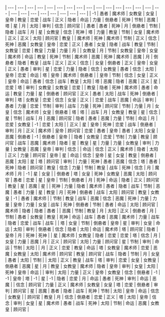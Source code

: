 | --- | --- | --- | --- | --- | --- | --- | --- | --- | --- | --- | --- | --- | --- | --- | --- | --- | --- | --- | --- | --- | --- | --- | --- |
| -1 | 愚者 | 魔术师 | 女教皇 | 女皇 | 皇帝 | 教皇 | 恋爱 | 战车 | 正义 | 隐者 | 命运 | 力量 | 倒悬者 | 死神 | 节制 | 恶魔 | 塔 | 星 | 月 | 太阳 | 审判 | 信念 | 顾问官 |
| 愚者 | 愚者 | 死神 | 月 | 倒悬者 | 节制 | 隐者 | 战车 | 月 | 星 | 女教皇 | 信念 | 死神 | 塔 | 力量 | 教皇 | 节制 | 女皇 | 魔术师 | 正义 | 正义 | 太阳 | 顾问官 | 教皇 |
| 魔术师 | 死神 | 魔术师 | 节制 | 正义 | 信念 | 死神 | 恶魔 | 女教皇 | 皇帝 | 恋爱 | 正义 | 愚者 | 女皇 | 隐者 | 战车 | 教皇 | 节制 | 女教皇 | 恋爱 | 教皇 | 力量 | 力量 | 月 |
| 女教皇 | 月 | 节制 | 女教皇 | 皇帝 | 女皇 | 魔术师 | 命运 | 教皇 | 死神 | 节制 | 魔术师 | 恶魔 | 死神 | 魔术师 | 恶魔 | 月 | 倒悬者 | 隐者 | 教皇 | 战车 | 正义 | 正义 | 信念 |
| 女皇 | 倒悬者 | 正义 | 皇帝 | 女皇 | 正义 | 愚者 | 审判 | 星 | 恋爱 | 力量 | 隐者 | 信念 | 女教皇 | 愚者 | 信念 | 太阳 | 皇帝 | 恋爱 | 命运 | 塔 | 皇帝 | 魔术师 | 倒悬者 |
| 皇帝 | 节制 | 信念 | 女皇 | 正义 | 皇帝 | 命运 | 愚者 | 信念 | 战车 | 教皇 | 太阳 | 塔 | 恶魔 | 隐者 | 恶魔 | 正义 | 星 | 恋爱 | 塔 | 审判 | 女教皇 | 女教皇 | 恋爱 |
| 教皇 | 隐者 | 死神 | 魔术师 | 愚者 | 命运 | 教皇 | 力量 | 星 | 倒悬者 | 顾问官 | 正义 | 愚者 | 太阳 | 战车 | 死神 | 倒悬者 | 审判 | 塔 | 女教皇 | 恋爱 | 信念 | 女皇 | 正义 |
| 恋爱 | 战车 | 恶魔 | 命运 | 审判 | 愚者 | 力量 | 恋爱 | 节制 | 审判 | 战车 | 力量 | 死神 | 顾问官 | 节制 | 力量 | 月 | 女皇 | 信念 | 魔术师 | 女皇 | 倒悬者 | 塔 | 塔 |
| 战车 | 月 | 女教皇 | 教皇 | 星 | 信念 | 星 | 节制 | 战车 | 月 | 恶魔 | 顾问官 | 隐者 | 愚者 | 恶魔 | 力量 | 节制 | 命运 | 月 | 恋爱 | 女教皇 | -1 | 恋爱 | 太阳 |
| 正义 | 星 | 皇帝 | 死神 | 恋爱 | 战车 | 倒悬者 | 审判 | 月 | 正义 | 魔术师 | 皇帝 | 顾问官 | 恋爱 | 愚者 | 皇帝 | 愚者 | 太阳 | 女皇 | 恶魔 | 倒悬者 | -1 | 倒悬者 | 皇帝 |
| 隐者 | 女教皇 | 恋爱 | 节制 | 力量 | 教皇 | 顾问官 | 战车 | 恶魔 | 魔术师 | 隐者 | 星 | 教皇 | 星 | 力量 | 力量 | 女教皇 | 审判 | 力量 | 女教皇 | 恶魔 | 皇帝 | 审判 | 信念 |
| 命运 | 信念 | 正义 | 魔术师 | 隐者 | 太阳 | 正义 | 力量 | 顾问官 | 皇帝 | 星 | 命运 | 信念 | 皇帝 | 星 | 女皇 | 教皇 | 倒悬者 | 恶魔 | 太阳 | 星 | 塔 | 顾问官 | 审判 |
| 力量 | 死神 | 愚者 | 恶魔 | 信念 | 塔 | 愚者 | 死神 | 隐者 | 顾问官 | 教皇 | 信念 | 力量 | 节制 | 教皇 | 战车 | 死神 | 信念 | 月 | 魔术师 | 月 | -1 | 星 | 女皇 |
| 倒悬者 | 塔 | 女皇 | 死神 | 女教皇 | 恶魔 | 太阳 | 顾问官 | 愚者 | 恋爱 | 星 | 皇帝 | 节制 | 倒悬者 | 月 | 死神 | 命运 | 隐者 | 正义 | 顾问官 | 教皇 | 星 | 恶魔 | 星 |
| 死神 | 力量 | 隐者 | 魔术师 | 愚者 | 隐者 | 战车 | 节制 | 恶魔 | 愚者 | 力量 | 星 | 教皇 | 月 | 死神 | 倒悬者 | 战车 | 太阳 | 顾问官 | 教皇 | 女教皇 | -1 | 愚者 | 魔术师 |
| 节制 | 教皇 | 战车 | 恶魔 | 信念 | 恶魔 | 死神 | 力量 | 力量 | 皇帝 | 力量 | 女皇 | 战车 | 死神 | 倒悬者 | 节制 | 愚者 | 命运 | 太阳 | 顾问官 | 魔术师 | 隐者 | 隐者 | 愚者 |
| 恶魔 | 节制 | 教皇 | 月 | 太阳 | 正义 | 倒悬者 | 月 | 节制 | 愚者 | 女教皇 | 教皇 | 死神 | 命运 | 战车 | 愚者 | 恶魔 | 魔术师 | 力量 | 战车 | 隐者 | 恋爱 | 战车 | 战车 |
| 塔 | 女皇 | 节制 | 倒悬者 | 皇帝 | 星 | 审判 | 女皇 | 命运 | 太阳 | 审判 | 倒悬者 | 信念 | 隐者 | 太阳 | 命运 | 魔术师 | 塔 | 顾问官 | 隐者 | 皇帝 | 月 | 死神 | 死神 |
| 星 | 魔术师 | 女教皇 | 隐者 | 恋爱 | 恋爱 | 塔 | 信念 | 月 | 女皇 | 力量 | 恶魔 | 月 | 正义 | 顾问官 | 太阳 | 力量 | 顾问官 | 星 | 节制 | 审判 | 命运 | 节制 | 太阳 |
| 月 | 正义 | 恋爱 | 教皇 | 命运 | 塔 | 女教皇 | 魔术师 | 恋爱 | 恶魔 | 女教皇 | 太阳 | 魔术师 | 顾问官 | 教皇 | 顾问官 | 战车 | 隐者 | 节制 | 月 | 女皇 | 愚者 | 太阳 | 节制 |
| 太阳 | 正义 | 教皇 | 战车 | 塔 | 审判 | 恋爱 | 女皇 | 女教皇 | 倒悬者 | 恶魔 | 星 | 月 | 教皇 | 女教皇 | 魔术师 | 隐者 | 皇帝 | 审判 | 女皇 | 太阳 | 死神 | 皇帝 | 命运 |
| 审判 | 太阳 | 力量 | 正义 | 皇帝 | 女教皇 | 信念 | 倒悬者 | -1 | -1 | 皇帝 | 塔 | -1 | 星 | -1 | 隐者 | 恋爱 | 月 | 命运 | 愚者 | 死神 | 审判 | 命运 | 恶魔 |
| 信念 | 顾问官 | 力量 | 正义 | 魔术师 | 女教皇 | 女皇 | 塔 | 恋爱 | 倒悬者 | 审判 | 顾问官 | 星 | 恶魔 | 愚者 | 隐者 | 战车 | 死神 | 节制 | 太阳 | 皇帝 | 命运 | 信念 | 女教皇 |
| 顾问官 | 教皇 | 月 | 信念 | 倒悬者 | 恋爱 | 正义 | 塔 | 太阳 | 皇帝 | 信念 | 审判 | 女皇 | 星 | 魔术师 | 愚者 | 战车 | 死神 | 太阳 | 节制 | 命运 | 恶魔 | 女教皇 | 顾问官 |